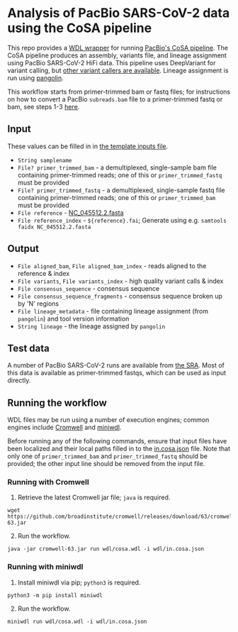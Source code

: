 # Analysis of PacBio SARS-CoV-2 data using the CoSA pipeline

This repo provides a [WDL wrapper](https://github.com/openwdl/wdl/blob/main/versions/1.0/SPEC.md) for running [PacBio's CoSA pipeline](https://github.com/PacificBiosciences/CoSA). The CoSA pipeline produces an assembly, variants file, and lineage assignment using PacBio SARS-CoV-2 HiFi data. This pipeline uses DeepVariant for variant calling, but [other variant callers are available](https://github.com/PacificBiosciences/CoSA/wiki/Variant-calling-using-PacBio-HiFi-CCS-data#4-variant-calling). Lineage assignment is run using [pangolin](https://github.com/cov-lineages/pangolin).

This workflow starts from primer-trimmed bam or fastq files; for instructions on how to convert a PacBio `subreads.bam` file to a primer-trimmed fastq or bam, see steps 1-3 [here](https://github.com/PacificBiosciences/CoSA/wiki/Variant-calling-using-PacBio-HiFi-CCS-data#1-generate-ccs-data).


## Input

These values can be filled in in [the template inputs file](wdl/in.cosa.json).

- `String samplename`
- `File? primer_trimmed_bam` - a demultiplexed, single-sample bam file containing primer-trimmed reads; one of this or `primer_trimmed_fastq` must be provided
- `File? primer_trimmed_fastq` - a demultiplexed, single-sample fastq file containing primer-trimmed reads; one of this or `primer_trimmed_bam` must be provided
- `File reference` - [NC_045512.2.fasta](https://github.com/Magdoll/CoSA/blob/master/data/NC_045512.2.fasta)
- `File reference_index` - `${reference}.fai`; Generate using e.g. `samtools faidx NC_045512.2.fasta`


## Output

- `File aligned_bam`, `File aligned_bam_index` - reads aligned to the reference & index
- `File variants`, `File variants_index` - high quality variant calls & index
- `File consensus_sequence` - consensus sequence
- `File consensus_sequence_fragments` - consensus sequence broken up by 'N' regions
- `File lineage_metadata` - file containing lineage assignment (from `pangolin`) and tool version information
- `String lineage` - the lineage assigned by `pangolin`


## Test data

A number of PacBio SARS-CoV-2 runs are available from [the SRA](https://www.ncbi.nlm.nih.gov/sra?term=(((txid2697049%5BOrganism%3Anoexp%5D%20NOT%200%5BMbases))%20AND%20((txid2697049%5BOrganism%3Anoexp%5D%20NOT%200%5BMbases)%20AND%20%22platform%20pacbio%20smrt%22%5BProperties%5D))%20AND%20%22pacbio%20smrt%22%5BPlatform%5D). Most of this data is available as primer-trimmed fastqs, which can be used as input directly.


## Running the workflow

WDL files may be run using a number of execution engines; common engines include [Cromwell](https://github.com/broadinstitute/cromwell) and [miniwdl](https://github.com/chanzuckerberg/miniwdl).

Before running any of the following commands, ensure that input files have been localized and their local paths filled in to the [in.cosa.json](wdl/in.cosa.json) file. Note that only one of `primer_trimmed_bam` and `primer_trimmed_fastq` should be provided; the other input line should be removed from the input file.


### Running with Cromwell

1. Retrieve the latest Cromwell jar file; `java` is required.
```
wget https://github.com/broadinstitute/cromwell/releases/download/63/cromwell-63.jar
```

2. Run the workflow.
```
java -jar cromwell-63.jar run wdl/cosa.wdl -i wdl/in.cosa.json
```


### Running with miniwdl

1. Install miniwdl via pip; `python3` is required.
```
python3 -m pip install miniwdl
```

2. Run the workflow.
```
miniwdl run wdl/cosa.wdl -i wdl/in.cosa.json
```
